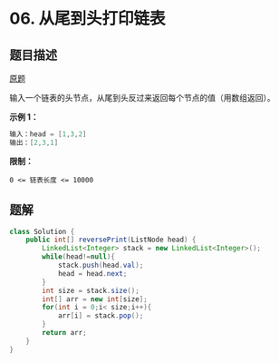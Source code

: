 # 06. 从尾到头打印链表

## 题目描述

[原题](https://leetcode-cn.com/problems/cong-wei-dao-tou-da-yin-lian-biao-lcof/)

输入一个链表的头节点，从尾到头反过来返回每个节点的值（用数组返回）。

**示例 1：**

```java
输入：head = [1,3,2]
输出：[2,3,1]
```

**限制：**

`0 <= 链表长度 <= 10000`

## 题解

```java
class Solution {
    public int[] reversePrint(ListNode head) {
        LinkedList<Integer> stack = new LinkedList<Integer>();
        while(head!=null){
            stack.push(head.val);
            head = head.next;
        }
        int size = stack.size();
        int[] arr = new int[size];
        for(int i = 0;i< size;i++){
            arr[i] = stack.pop();
        }
        return arr;
    }
}
```





